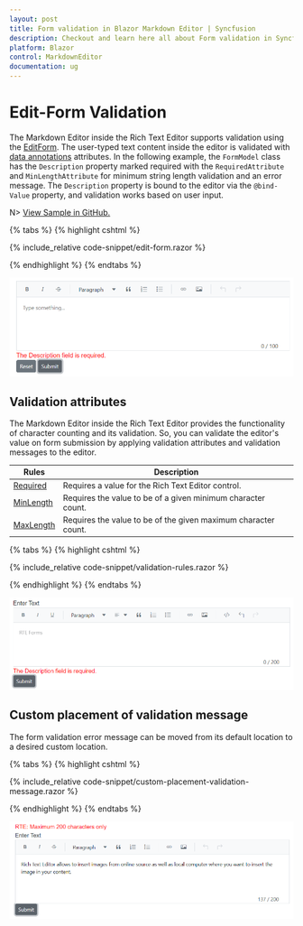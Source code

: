 ```yaml
---
layout: post
title: Form validation in Blazor Markdown Editor | Syncfusion
description: Checkout and learn here all about Form validation in Syncfusion Blazor Markdown Editor and more.
platform: Blazor
control: MarkdownEditor
documentation: ug
---
```


# Edit-Form Validation

The Markdown Editor inside the Rich Text Editor supports validation using the [EditForm](https://learn.microsoft.com/en-us/aspnet/core/blazor/forms-and-input-components?view=aspnetcore-6.0). The user-typed text content inside the editor is validated with [data annotations](https://learn.microsoft.com/en-us/aspnet/core/mvc/models/validation?view=aspnetcore-5.0) attributes. In the following example, the `FormModel` class has the `Description` property marked required with the `RequiredAttribute` and `MinLengthAttribute` for minimum string length validation and an error message. The `Description` property is bound to the editor via the `@bind-Value` property, and validation works based on user input.

N> [View Sample in GitHub.](https://github.com/SyncfusionExamples/blazor-richtexteditor-editform-validation)

{% tabs %}
{% highlight cshtml %}

{% include_relative code-snippet/edit-form.razor %}

{% endhighlight %}
{% endtabs %}

![Blazor Markdown Editor with Form Validation](images/blazor-markdown-editor-form-validation.png)

## Validation attributes

The Markdown Editor inside the Rich Text Editor provides the functionality of character counting and its validation. So, you can validate the editor's value on form submission by applying validation attributes and validation messages to the editor.

| Rules | Description |
|----------------|---------|
| [Required](https://learn.microsoft.com/en-us/dotnet/api/system.componentmodel.dataannotations.requiredattribute?view=net-7.0) | Requires a value for the Rich Text Editor control.|
| [MinLength](https://learn.microsoft.com/en-us/dotnet/api/system.componentmodel.dataannotations.minlengthattribute?view=net-7.0) | Requires the value to be of a given minimum character count.|
| [MaxLength](https://learn.microsoft.com/en-us/dotnet/api/system.componentmodel.dataannotations.maxlengthattribute?view=net-7.0) | Requires the value to be of the given maximum character count.|

{% tabs %}
{% highlight cshtml %}

{% include_relative code-snippet/validation-rules.razor %}

{% endhighlight %}
{% endtabs %}

![Blazor Markdown Editor in RichTextEditor char count validation](images/blazor-markdown-editor-char-count-validation.png)

## Custom placement of validation message

The form validation error message can be moved from its default location to a desired custom location.

{% tabs %}
{% highlight cshtml %}

{% include_relative code-snippet/custom-placement-validation-message.razor %}

{% endhighlight %}
{% endtabs %}

![Blazor Markdown Editor validation in custom placement](./images/blazor-markdown-editor-validation-placement.png)

<!-- N> You can refer to our [Blazor Rich Text Editor](https://www.syncfusion.com/blazor-components/blazor-wysiwyg-rich-text-editor) feature tour page for its groundbreaking feature representations. You can also explore our [Blazor Rich Text Editor](https://blazor.syncfusion.com/demos/rich-text-editor/overview?theme=bootstrap4) example to know how to render and configure the rich text editor tools. -->